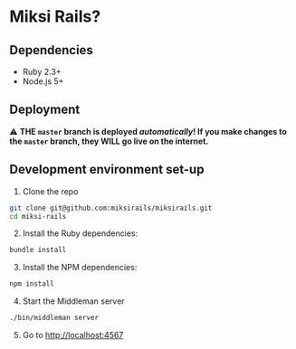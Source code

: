 # Miksi Rails?

## Dependencies

* Ruby 2.3+
* Node.js 5+

## Deployment

⚠️ **THE `master` branch is deployed *automatically*! If you make changes to the `master` branch, they WILL go live on the internet.**

## Development environment set-up

1. Clone the repo

  ```sh
  git clone git@github.com:miksirails/miksirails.git
  cd miksi-rails
  ```

2. Install the Ruby dependencies:

  ```sh
  bundle install
  ```

3. Install the NPM dependencies:

  ```sh
  npm install
  ```

4. Start the Middleman server

  ```sh
  ./bin/middleman server
  ```

5. Go to <http://localhost:4567>
